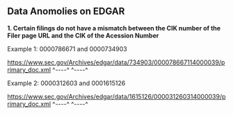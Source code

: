 ## Data Anomolies on EDGAR


**1. Certain filings do not have a mismatch between the CIK number of the Filer page URL and the CIK of the Acession Number**

  Example 1: 0000786671 and 0000734903


  https://www.sec.gov/Archives/edgar/data/734903/000078667114000039/primary_doc.xml
                                        ^----^     ^----^


  Example 2: 0000312603 and 0001615126


  https://www.sec.gov/Archives/edgar/data/1615126/000031260314000039/primary_doc.xml
                                        ^----^     ^----^


